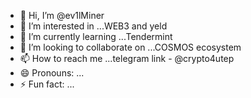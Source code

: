 - 👋 Hi, I’m @ev1lMiner
- 👀 I’m interested in ...WEB3 and yeld   
- 🌱 I’m currently learning ...Tendermint
- 💞️ I’m looking to collaborate on ...COSMOS ecosystem
- 📫 How to reach me ...telegram link - @crypto4utep
- 😄 Pronouns: ...
- ⚡ Fun fact: ...

<!---
ev1lMiner/ev1lMiner is a ✨ special ✨ repository because its `README.md` (this file) appears on your GitHub profile.
You can click the Preview link to take a look at your changes.
--->
